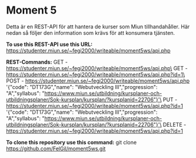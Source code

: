 # Moment 5

Detta är en REST-API för att hantera de kurser som Miun tillhandahåller. Här nedan så följer den information som krävs för att konsumera tjänsten.

**To use this REST-API use this URL:**
https://studenter.miun.se/~fegi2000/writeable/moment5ws/api.php

**REST-Commands:**
GET - https://studenter.miun.se/~fegi2000/writeable/moment5ws/api.php\
GET - https://studenter.miun.se/~fegi2000/writeable/moment5ws/api.php?id=1\
POST - https://studenter.miun.se/~fegi2000/writeable/moment5ws/api.php '{"code": "DT173G","name": "Webutveckling III","progression": "A","syllabus": "https://www.miun.se/utbildning/kursplaner-och-utbildningsplaner/Sok-kursplan/kursplan/?kursplanid=22706"}'\
PUT - https://studenter.miun.se/~fegi2000/writeable/moment5ws/api.php?id=1 '{"code": "DT173G","name": "Webutveckling III","progression": "A","syllabus": "https://www.miun.se/utbildning/kursplaner-och-utbildningsplaner/Sok-kursplan/kursplan/?kursplanid=22706"}'\
DELETE - https://studenter.miun.se/~fegi2000/writeable/moment5ws/api.php?id=1


**To clone this repository use this command:**
git clone https://github.com/FelGil/moment5ws.git